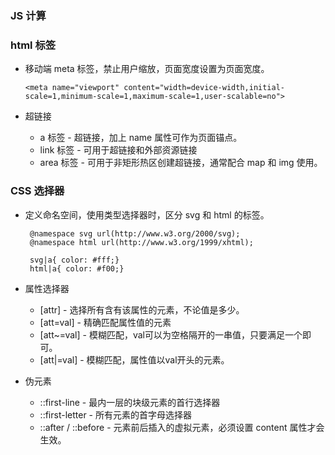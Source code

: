 ### JS 计算





### html 标签

* 移动端 meta 标签，禁止用户缩放，页面宽度设置为页面宽度。

  ```
  <meta name="viewport" content="width=device-width,initial-scale=1,minimum-scale=1,maximum-scale=1,user-scalable=no">
  ```

* 超链接

  * a 标签 - 超链接，加上 name 属性可作为页面锚点。
  * link 标签 - 可用于超链接和外部资源链接
  * area 标签 - 可用于非矩形热区创建超链接，通常配合 map 和 img 使用。

### CSS 选择器

* 定义命名空间，使用类型选择器时，区分 svg 和 html 的标签。

  ```
   @namespace svg url(http://www.w3.org/2000/svg);
   @namespace html url(http://www.w3.org/1999/xhtml); 
   
   svg|a{ color: #fff;}
   html|a{ color: #f00;}
  ```

* 属性选择器

  * [attr] - 选择所有含有该属性的元素，不论值是多少。
  *  [att=val]  - 精确匹配属性值的元素
  *  [att~=val]  - 模糊匹配，val可以为空格隔开的一串值，只要满足一个即可。
  *  [att|=val]  - 模糊匹配，属性值以val开头的元素。

* 伪元素

  *  ::first-line  - 最内一层的块级元素的首行选择器
  * ::first-letter - 所有元素的首字母选择器
  * ::after / ::before - 元素前后插入的虚拟元素，必须设置 content 属性才会生效。

  